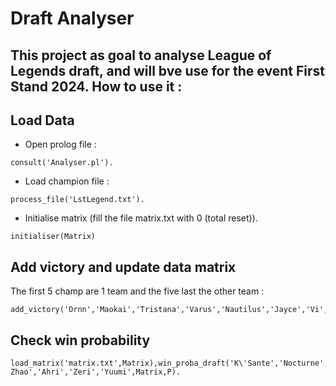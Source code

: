 # Draft Analyser

This project as goal to analyse League of Legends draft, and will bve use for the event First Stand 2024.
How to use it :
---
## Load Data
- Open prolog file :
```
consult('Analyser.pl').
```
- Load champion file :
```
process_file('LstLegend.txt').
```
- Initialise matrix (fill the file matrix.txt with 0 (total reset)).
```
initialiser(Matrix)
```
## Add victory and update data matrix
The first 5 champ are 1 team and the five last the other team :
```
add_victory('Ornn','Maokai','Tristana','Varus','Nautilus','Jayce','Vi','Aurora','Ezreal','Rell').

```

## Check win probability
```
load_matrix('matrix.txt',Matrix),win_proba_draft('K\'Sante','Nocturne','Taliyah','Lucian','Nami','Gnar','Xin Zhao','Ahri','Zeri','Yuumi',Matrix,P).
```
